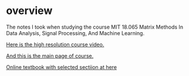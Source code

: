 # overview
The notes I took when studying the course MIT 18.065 Matrix Methods In Data Analysis, Signal Processing, And Machine Learning.

[Here is the high resolution course video.](https://www.youtube.com/watch?v=YiqIkSHSmyc&list=PLUl4u3cNGP63oMNUHXqIUcrkS2PivhN3k&index=3)

[And this is the main page of course.](https://ocw.mit.edu/courses/18-065-matrix-methods-in-data-analysis-signal-processing-and-machine-learning-spring-2018/)

[Online textbook with selected sectiion at here](https://math.mit.edu/~gs/learningfromdata/)